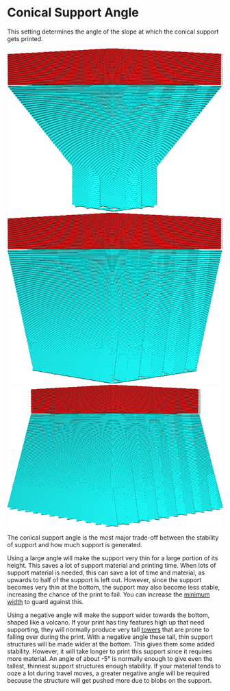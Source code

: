 Conical Support Angle
====
This setting determines the angle of the slope at which the conical support gets printed.

<!--screenshot {
"image_path": "support_conical_enabled.png",
"models": [
    {
        "script": "wide_overhang.scad",
        "transformation": ["scale(0.5)"]
    }
],
"camera_position": [91, -95, 19],
"settings": {
    "support_enable": true,
    "support_conical_enabled": true,
    "support_conical_angle": 30
},
"colours": 64
}-->
<!--screenshot {
"image_path": "support_conical_angle_10.png",
"models": [
    {
        "script": "wide_overhang.scad",
        "transformation": ["scale(0.5)"]
    }
],
"camera_position": [91, -95, 19],
"settings": {
    "support_enable": true,
    "support_conical_enabled": true,
    "support_conical_angle": 10
},
"colours": 64
}-->
<!--screenshot {
"image_path": "support_conical_angle_neg10.png",
"models": [
    {
        "script": "wide_overhang.scad",
        "transformation": ["scale(0.5)"]
    }
],
"camera_position": [91, -95, 19],
"settings": {
    "support_enable": true,
    "support_conical_enabled": true,
    "support_conical_angle": -10
},
"colours": 64
}-->
![An angle of 30 degrees](images/support_conical_enabled.png)
![An angle of 10 degrees](images/support_conical_angle_10.png)
![An angle of -10 degrees, causing the base to be wider](images/support_conical_angle_neg10.png)

The conical support angle is the most major trade-off between the stability of support and how much support is generated.

Using a large angle will make the support very thin for a large portion of its height. This saves a lot of support material and printing time. When lots of support material is needed, this can save a lot of time and material, as upwards to half of the support is left out. However, since the support becomes very thin at the bottom, the support may also become less stable, increasing the chance of the print to fail. You can increase the [minimum width](support_conical_min_width.md) to guard against this.

Using a negative angle will make the support wider towards the bottom, shaped like a volcano. If your print has tiny features high up that need supporting, they will normally produce very tall [towers](support_use_towers.md) that are prone to falling over during the print. With a negative angle these tall, thin support structures will be made wider at the bottom. This gives them some added stability. However, it will take longer to print this support since it requires more material. An angle of about -5° is normally enough to give even the tallest, thinnest support structures enough stability. If your material tends to ooze a lot during travel moves, a greater negative angle will be required because the structure will get pushed more due to blobs on the support.